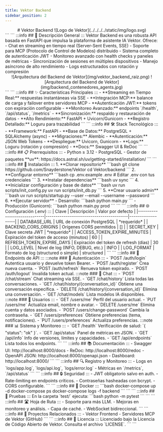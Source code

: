 ```yaml
---
title: Vektor Backend
sidebar_position: 2
---
```


<center>
   # Vektor Backend
  ![Logo de Vektor](../../../../static/img/logo.svg)
</center>
```
```
:::info
## 🚀 Descripción General
:::
Vektor Backend es una robusta API basada en FastAPI que impulsa la plataforma de asistente IA Vektor. Ofrece:
- Chat en streaming en tiempo real (Server-Sent Events, SSE)
- Soporte para MCP (Protocolo de Control de Modelos) distribuido
- Sistema completo de autenticación JWT
- Monitoreo avanzado con health checks y paneles de métricas
- Sincronización de sesiones en múltiples dispositivos
- Manejo asíncrono de alto rendimiento
- Logs estructurados con rotación y compresión
<center>
![Arquitectura del Backend de Vektor](img/vektor_backend_raiz.png)
![Arquitectura del Backend de Vektor](img/backend_contenedores_agents.jpg)
</center>
```
```
:::info
## ✨ Características Principales
:::
- **Streaming en Tiempo Real:** respuestas instantáneas vía SSE  
- **Integración MCP:** balance de carga y failover entre servidores MCP  
- **Autenticación JWT:** tokens con expiración configurable  
- **Monitoreo Avanzado:** endpoints `/health`, `/api/status`, `/metrics`  
- **Sincronización:** respaldo y restauración de datos  
- **Alto Rendimiento:** FastAPI + Uvicorn/Gunicorn  
- **Registro Detallado:** Loguru para trazabilidad
```
```
:::info
## 🛠️ Stack Tecnológico
:::
- **Framework:** FastAPI  
- **Base de Datos:** PostgreSQL + SQLAlchemy (async)  
- **Migraciones:** Alembic  
- **Autenticación:** JSON Web Tokens  
- **Despliegue:** Uvicorn, Gunicorn  
- **Logs:** Loguru (rotación y compresión)  
- **Docs:** Swagger UI & ReDoc
```
```
:::info
## 📋 Prerrequisitos
:::
- Python ≥ 3.12  
- PostgreSQL  
- Gestor de paquetes **uv**:  
  https://docs.astral.sh/uv/getting-started/installation/
```
```
:::info
## 🔧 Instalación
:::
1. **Clonar repositorio**  
   ```bash
   git clone https://github.com/Snayderstone/Vektor
   cd Vektor/backend
   ```
2. **Configurar entorno**  
   ```bash
   cp .env.example .env
   # Editar .env con tus credenciales
   ```
3. **Instalar dependencias**  
   ```bash
   uv sync
   ```
4. **Inicializar configuración y base de datos**  
   ```bash
   uv run scripts/init_config.py
   uv run scripts/init_db.py
   ```
5. **Crear usuario admin**  
   ```bash
   uv run scripts/startup.py --user --email <email> --username <nombre> --password <contraseña>
   ```
6. **Ejecutar servidor**  
   - Desarrollo:  
     ```bash
     python main.py
     ```
   - Producción (Gunicorn):  
     ```bash
     python main.py prod
     ```
```
```
:::info
## 🌐 Configuración (.env)
:::
| Clave                        | Descripción                              | Valor por defecto |
|------------------------------|------------------------------------------|-------------------|
| DATABASE_URL                 | URL de conexión PostgreSQL               | *requerido*       |
| BACKEND_CORS_ORIGINS         | Orígenes CORS permitidos                 | []                |
| SECRET_KEY                   | Clave secreta JWT                        | *requerido*       |
| ACCESS_TOKEN_EXPIRE_MINUTES  | Expiración del token de acceso (minutos) | 60                |
| REFRESH_TOKEN_EXPIRE_DAYS    | Expiración del token de refresh (días)   | 30                |
| LOG_LEVEL                    | Nivel de log (INFO, DEBUG, etc.)         | INFO              |
| LOG_FORMAT                   | Formato de log (structured o simple)     | structured        |
```
```
:::info
## 🚪 Endpoints de API
:::
:::note
### 🔐 Autenticación
:::
- `POST /auth/login`  
   Autentica usuario y devuelve token Bearer. 
- `POST /auth/register`  
  Crea nueva cuenta.  
- `POST /auth/refresh`  
  Renueva token expirado.  
- `POST /auth/logout`  
  Invalida token actual.
:::note
### 💬 Chat
:::
- `POST /chat/stream`  
  Chat streaming vía SSE.  
- `GET /chat/history`  
  Lista todas las conversaciones.  
- `GET /chat/history/{conversation_id}`  
  Obtiene una conversación específica.  
- `DELETE /chat/history/{conversation_id}`  
  Elimina una conversación.  
- `GET /chat/models`  
  Lista modelos IA disponibles.
:::note
### 👤 Usuarios
:::
- `GET /users/me`  
  Perfil del usuario actual.  
- `PUT /users/me`  
  Actualiza email, nombre o avatar.  
- `DELETE /users/me`  
  Elimina cuenta y datos asociados.  
- `POST /users/change-password`  
  Cambia la contraseña.  
- `GET /users/preferences`  
  Obtiene preferencias (tema, notificaciones).  
- `PUT /users/preferences`  
  Actualiza preferencias.
:::note
### 📊 Sistema y Monitoreo
:::
- `GET /health`  
  Verificación de salud: `{ "status": "ok" }`.  
- `GET /api/status`  
  Panel de métricas en JSON.  
- `GET /api/info`  
  Info de versiones, límites y capacidades.  
- `GET /api/endpoints`  
  Lista todos los endpoints.
```
```
:::info
## 📚 Documentación
:::
- Swagger UI: http://localhost:8000/docs  
- ReDoc: http://localhost:8000/redoc  
- OpenAPI JSON: http://localhost:8000/openapi.json  
- Dashboard: http://localhost:8000/
```
```
:::info
## 🔍 Registro y Monitoreo
:::
- Logs en `logs/app.log`, `logs/api.log`, `logs/error.log`  
- Métricas en `/metrics`, `/api/status`
```
```
:::info
## 🔒 Seguridad
:::
- JWT obligatorio salvo en auth.  
- Rate-limiting en endpoints críticos.  
- Contraseñas hasheadas con bcrypt.  
- CORS configurable.
```
```
:::info
## 🐳 Docker
:::
```bash
docker-compose up -d
docker-compose ps
docker-compose logs -f backend
```
```
```
:::info
## 🧪 Pruebas
:::
En la carpeta `test/` ejecuta:
```bash
python -m pytest
```
```
```
:::info
## 🛣️ Hoja de Ruta
:::
- Soporte para más LLM.  
- Mejoras en monitoreo y análisis.  
- Capa de caché.  
- WebSocket bidireccional.
```
```
:::info
## 🔗 Proyectos Relacionados
:::
- Vektor Frontend  
- Servidores MCP de Vektor (GitHub)
```
```
:::info
## 📄 Licencia
:::
Licenciado bajo la Licencia de Código Abierto de Vektor. Consulta el archivo `LICENSE`.
```
```
